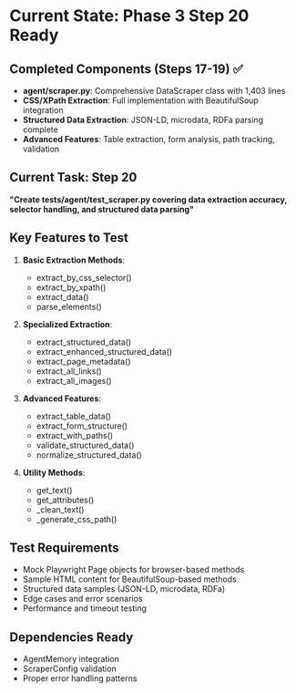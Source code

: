 # Current State: Phase 3 Step 20 Ready

## Completed Components (Steps 17-19) ✅
- **agent/scraper.py**: Comprehensive DataScraper class with 1,403 lines
- **CSS/XPath Extraction**: Full implementation with BeautifulSoup integration
- **Structured Data Extraction**: JSON-LD, microdata, RDFa parsing complete
- **Advanced Features**: Table extraction, form analysis, path tracking, validation

## Current Task: Step 20
**"Create tests/agent/test_scraper.py covering data extraction accuracy, selector handling, and structured data parsing"**

## Key Features to Test
1. **Basic Extraction Methods**:
   - extract_by_css_selector()
   - extract_by_xpath()
   - extract_data()
   - parse_elements()

2. **Specialized Extraction**:
   - extract_structured_data()
   - extract_enhanced_structured_data()
   - extract_page_metadata()
   - extract_all_links()
   - extract_all_images()

3. **Advanced Features**:
   - extract_table_data()
   - extract_form_structure()
   - extract_with_paths()
   - validate_structured_data()
   - normalize_structured_data()

4. **Utility Methods**:
   - get_text()
   - get_attributes()
   - _clean_text()
   - _generate_css_path()

## Test Requirements
- Mock Playwright Page objects for browser-based methods
- Sample HTML content for BeautifulSoup-based methods
- Structured data samples (JSON-LD, microdata, RDFa)
- Edge cases and error scenarios
- Performance and timeout testing

## Dependencies Ready
- AgentMemory integration
- ScraperConfig validation
- Proper error handling patterns